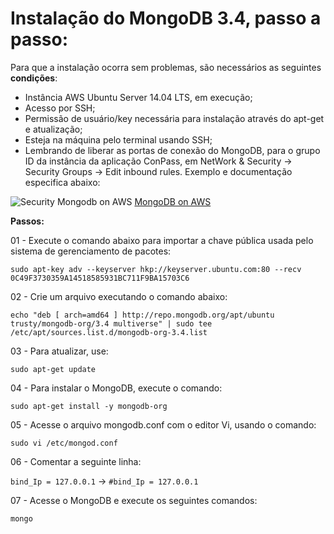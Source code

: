 # Instalação do MongoDB 3.4, passo a passo:

Para que a instalação ocorra sem problemas, são necessários as seguintes **condições**:

* Instância AWS Ubuntu Server 14.04 LTS, em execução;
* Acesso por SSH;
* Permissão de usuário/key necessária para instalação através do apt-get e atualização;
* Esteja na máquina pelo terminal usando SSH;
* Lembrando de liberar as portas de conexão do MongoDB, para o grupo ID da instância da aplicação ConPass, em NetWork & Security -> Security Groups -> Edit inbound rules. Exemplo e documentação especifica abaixo:

![Security Mongodb on AWS](http://docs.aws.amazon.com/quickstart/latest/mongodb/images/inbound-rules.png)
[MongoDB on AWS](http://docs.aws.amazon.com/quickstart/latest/mongodb/security.html)

**Passos:**

01 - Execute o comando abaixo para importar a chave pública usada pelo sistema de gerenciamento de pacotes:

`sudo apt-key adv --keyserver hkp://keyserver.ubuntu.com:80 --recv 0C49F3730359A14518585931BC711F9BA15703C6`

02 - Crie um arquivo executando o comando abaixo:

`echo "deb [ arch=amd64 ] http://repo.mongodb.org/apt/ubuntu trusty/mongodb-org/3.4 multiverse" | sudo tee /etc/apt/sources.list.d/mongodb-org-3.4.list`

03 - Para atualizar, use:  

`sudo apt-get update`

04 - Para instalar o MongoDB, execute o comando:

`sudo apt-get install -y mongodb-org`

05 - Acesse o arquivo mongodb.conf com o editor Vi, usando o comando:

`sudo vi /etc/mongod.conf`

06 - Comentar a seguinte linha:

`bind_Ip = 127.0.0.1` -> `#bind_Ip = 127.0.0.1`

07 - Acesse o MongoDB e execute os seguintes comandos:

`mongo`

